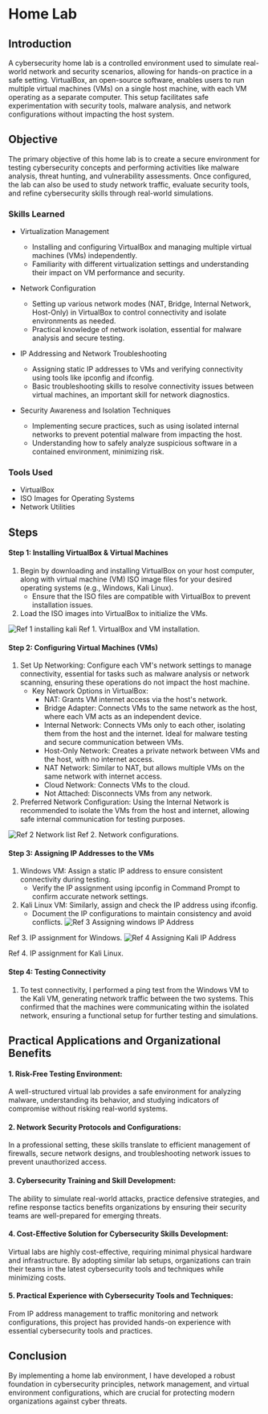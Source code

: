# Home Lab

## Introduction

A cybersecurity home lab is a controlled environment used to simulate real-world network and security scenarios, allowing for hands-on practice in a safe setting. VirtualBox, an open-source software, enables users to run multiple virtual machines (VMs) on a single host machine, with each VM operating as a separate computer. This setup facilitates safe experimentation with security tools, malware analysis, and network configurations without impacting the host system.

## Objective

The primary objective of this home lab is to create a secure environment for testing cybersecurity concepts and performing activities like malware analysis, threat hunting, and vulnerability assessments. Once configured, the lab can also be used to study network traffic, evaluate security tools, and refine cybersecurity skills through real-world simulations.

### Skills Learned

- Virtualization Management
    - Installing and configuring VirtualBox and managing multiple virtual machines (VMs) independently.
    - Familiarity with different virtualization settings and understanding their impact on VM performance and security.

- Network Configuration
    - Setting up various network modes (NAT, Bridge, Internal Network, Host-Only) in VirtualBox to control connectivity and isolate environments as needed.
    - Practical knowledge of network isolation, essential for malware analysis and secure testing.

- IP Addressing and Network Troubleshooting
    - Assigning static IP addresses to VMs and verifying connectivity using tools like ipconfig and ifconfig.
    - Basic troubleshooting skills to resolve connectivity issues between virtual machines, an important skill for network diagnostics.

- Security Awareness and Isolation Techniques
    - Implementing secure practices, such as using isolated internal networks to prevent potential malware from impacting the host.
    - Understanding how to safely analyze suspicious software in a contained environment, minimizing risk.

### Tools Used

- VirtualBox
- ISO Images for Operating Systems
- Network Utilities

## Steps

#### Step 1: Installing VirtualBox & Virtual Machines

1. Begin by downloading and installing VirtualBox on your host computer, along with virtual machine (VM) ISO image files for your desired operating systems (e.g., Windows, Kali Linux).
    - Ensure that the ISO files are compatible with VirtualBox to prevent installation issues.
2. Load the ISO images into VirtualBox to initialize the VMs.

![Ref 1  installing kali](https://github.com/user-attachments/assets/56ab970a-d8a0-40f8-b229-c6c9381f545b)
Ref 1. VirtualBox and VM installation.



#### Step 2: Configuring Virtual Machines (VMs)

1. Set Up Networking: Configure each VM's network settings to manage connectivity, essential for tasks such as malware analysis or network scanning, ensuring these operations do not impact the host machine.
    - Key Network Options in VirtualBox:
        - NAT: Grants VM internet access via the host's network.
        - Bridge Adapter: Connects VMs to the same network as the host, where each VM acts as an independent device.
        - Internal Network: Connects VMs only to each other, isolating them from the host and the internet. Ideal for malware testing and secure communication between VMs.
        - Host-Only Network: Creates a private network between VMs and the host, with no internet access.
        - NAT Network: Similar to NAT, but allows multiple VMs on the same network with internet access.
        - Cloud Network: Connects VMs to the cloud.
        - Not Attached: Disconnects VMs from any network.
2. Preferred Network Configuration: Using the Internal Network is recommended to isolate the VMs from the host and internet, allowing safe internal communication for testing purposes.

![Ref 2  Network list](https://github.com/user-attachments/assets/2e4c13f2-802a-4bd3-b554-6826c4bf0ae7)
Ref 2. Network configurations.


#### Step 3: Assigning IP Addresses to the VMs

1. Windows VM: Assign a static IP address to ensure consistent connectivity during testing.
    - Verify the IP assignment using ipconfig in Command Prompt to confirm accurate network settings.
2. Kali Linux VM: Similarly, assign and check the IP address using ifconfig.
    - Document the IP configurations to maintain consistency and avoid conflicts.
![Ref 3  Assigning windows IP Address](https://github.com/user-attachments/assets/d107fa5c-b112-4690-8beb-13d7021f4e28)

Ref 3. IP assignment for Windows.
![Ref 4  Assigning Kali IP Address](https://github.com/user-attachments/assets/50f84fa5-5568-4a64-a5a1-8bd8fe599125)

Ref 4. IP assignment for Kali Linux.


#### Step 4: Testing Connectivity

1. To test connectivity, I performed a ping test from the Windows VM to the Kali VM, generating network traffic between the two systems. This confirmed that the machines were communicating within the isolated network, ensuring a functional setup for further testing and simulations.

## Practical Applications and Organizational Benefits

#### 1. Risk-Free Testing Environment:
A well-structured virtual lab provides a safe environment for analyzing malware, understanding its behavior, and studying indicators of compromise without risking real-world systems. 

#### 2. Network Security Protocols and Configurations:
In a professional setting, these skills translate to efficient management of firewalls, secure network designs, and troubleshooting network issues to prevent unauthorized access.

#### 3. Cybersecurity Training and Skill Development:
The ability to simulate real-world attacks, practice defensive strategies, and refine response tactics benefits organizations by ensuring their security teams are well-prepared for emerging threats.

#### 4. Cost-Effective Solution for Cybersecurity Skills Development:
Virtual labs are highly cost-effective, requiring minimal physical hardware and infrastructure. By adopting similar lab setups, organizations can train their teams in the latest cybersecurity tools and techniques while minimizing costs.

#### 5. Practical Experience with Cybersecurity Tools and Techniques:
From IP address management to traffic monitoring and network configurations, this project has provided hands-on experience with essential cybersecurity tools and practices.

## Conclusion 
By implementing a home lab environment, I have developed a robust foundation in cybersecurity principles, network management, and virtual environment configurations, which are crucial for protecting modern organizations against cyber threats.
